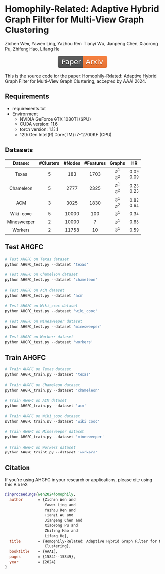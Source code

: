 # Homophily-Related: Adaptive Hybrid Graph Filter for Multi-View Graph Clustering
Zichen Wen, Yawen Ling, Yazhou Ren, Tianyi Wu, Jianpeng Chen, Xiaorong Pu, Zhifeng Hao, Lifang He

 </div>
<div align="center">
    <a href="https://arxiv.org/pdf/2401.02682.pdf"><img src="Paper-Arxiv-orange.svg" ></a>
</div>



This is the source code for the paper: Homophily-Related: Adaptive Hybrid Graph Filter for Multi-View Graph Clustering, accepted by AAAI 2024.

## Requirements

- requirements.txt
- Environment
  - NVIDIA GeForce GTX 1080Ti (GPU)
  - CUDA version: 11.6
  - torch version: 1.13.1 
  - 12th Gen Intel(R) Core(TM) i7-12700KF (CPU)



## Datasets

|  Dataset  | #Clusters | #Nodes | #Features |                           Graphs                            |              HR              |
| :-------: | :-------: | :----: | :-------: | :---------------------------------------------------------: | :--------------------------: |
|   Texas   |     5     |  183   |   1703    |            $\mathcal{G}^1$ <br />$\mathcal{G}^2$            |       0.09 <br />0.09        |
| Chameleon |     5     |  2777  |   2325    |            $\mathcal{G}^1$ <br />$\mathcal{G}^2$            |       0.23 <br />0.23        |
|    ACM    |     3     |  3025  |   1830    |            $\mathcal{G}^1$ <br />$\mathcal{G}^2$            |       0.82 <br />0.64        |
| Wiki-cooc |     5     |  10000 |   100     |                       $\mathcal{G}^1$                       |             0.34             |
|Minesweeper|     2     |  10000 |    7      |                       $\mathcal{G}^1$                       |             0.68             |
|  Workers  |     2     |  11758 |    10     |                       $\mathcal{G}^1$                       |             0.59             |

## Test AHGFC

```python
# Test AHGFC on Texas dataset
python AHGFC_test.py --dataset 'texas' 

# Test AHGFC on Chameleon dataset
python AHGFC_test.py --dataset 'chameleon' 

# Test AHGFC on ACM dataset
python AHGFC_test.py --dataset 'acm'

# Test AHGFC on Wiki_cooc dataset
python AHGFC_test.py --dataset 'wiki_cooc' 

# Test AHGFC on Minesweeper dataset
python AHGFC_test.py --dataset 'minesweeper' 

# Test AHGFC on Workers dataset
python AHGFC_test.py --dataset 'workers'
```

## Train AHGFC

```python
# Train AHGFC on Texas dataset
python AHGFC_train.py --dataset 'texas' 

# Train AHGFC on Chameleon dataset
python AHGFC_train.py --dataset 'chameleon' 

# Train AHGFC on ACM dataset
python AHGFC_train.py --dataset 'acm'

# Train AHGFC on Wiki_cooc dataset
python AHGFC_train.py --dataset 'wiki_cooc' 

# Train AHGFC on Minesweeper dataset
python AHGFC_train.py --dataset 'minesweeper' 

# Train AHGFC on Workers dataset
python AHGFC_traint.py --dataset 'workers'
```

## Citation
If you're using AHGFC in your research or applications, please cite using this BibTeX:

```bibtex
@inproceedings{wen2024homophily,
  author       = {Zichen Wen and
                  Yawen Ling and
                  Yazhou Ren and
                  Tianyi Wu and
                  Jianpeng Chen and
                  Xiaorong Pu and
                  Zhifeng Hao and
                  Lifang He},
  title        = {Homophily-Related: Adaptive Hybrid Graph Filter for Multi-View Graph
                  Clustering},
  booktitle    = {AAAI},
  pages        = {15841--15849},
  year         = {2024}
}
```


